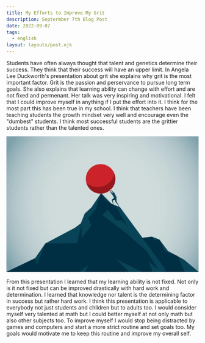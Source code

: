 ```yaml
---
title: My Efforts to Improve My Grit
description: Septermber 7th Blog Post
date: 2022-09-07
tags:
  - english
layout: layouts/post.njk
---
```


Students have often always thought that talent and genetics determine their success. They think that their success will have an upper limit. In Angela Lee Duckworth's presentation about grit she explains why grit is the most important factor. Grit is the passion and perservance to pursue long term goals. She also explains that learning ability can change with effort and are not fixed and permenant. Her talk was very inspiring and motivational. I felt that I could improve myself in anything if I put the effort into it. I think for the most part this has been true in my school. I think that teachers have been teaching students the growth mindset very well and encourage even the "dumbest" students. I think most successful students are the grittier students rather than the talented ones.

![](/img/grit.jpg)

From this presentation I learned that my learning ability is not fixed. Not only is it not fixed but can be improved drastically with hard work and determination. I learned that knowledge nor talent is the determining factor in success but rather hard work. I think this presentation is applicable to everybody not just students and children but to adults too. I would consider myself very talented at math but I could better myself at not only math but also other subjects too. To improve myself I would stop being distracted by games and computers and start a more strict routine and set goals too. My goals would motivate me to keep this routine and improve my overall self.


